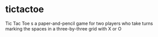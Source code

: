 # tictactoe
Tic Tac Toe s a paper-and-pencil game for two players who take turns marking the spaces in a three-by-three grid with X or O
